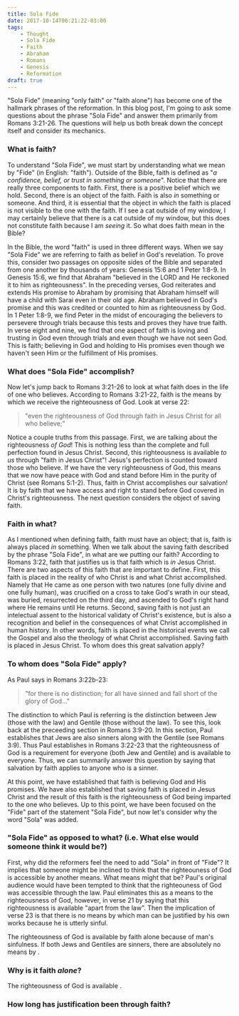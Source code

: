 ```yaml
---
title: Sola Fide
date: 2017-10-14T06:21:22-03:00
tags:
    - Thought
    - Sola Fide
    - Faith
    - Abraham
    - Romans
    - Genesis
    - Reformation
draft: true
---
```


"Sola Fide" (meaning "only faith" or "faith alone") has become one of the hallmark phrases of the reformation. In this blog post, I'm going to ask some questions about the phrase "Sola Fide" and answer them primarily from Romans 3:21-26. The questions will help us both break down the concept itself and consider its mechanics.

### What is faith?

To understand "Sola Fide", we must start by understanding what we mean by "Fide" (in English: "faith"). Outside of the Bible, faith is defined as "*a confidence, belief, or trust in something or someone*". Notice that there are really three components to faith. First, there is a positive belief which we hold. Second, there is an object of the faith. Faith is also *in* something or someone. And third, it is essential that the object in which the faith is placed is not visible to the one with the faith. If I see a cat outside of my window, I may certainly believe that there is a cat outside of my window, but this does not constitute faith because I am *seeing* it. So what does faith mean in the Bible?

In the Bible, the word "faith" is used in three different ways. When we say "Sola Fide" we are referring to faith as belief in God's revelation. To prove this, consider two passages on opposite sides of the Bible and separated from one another by thousands of years: Genesis 15:6 and 1 Peter 1:8-9. In Genesis 15:6, we find that Abraham "believed in the LORD and He reckoned it to him as righteousness". In the preceding verses, God reiterates and extends His promise to Abraham by promising that Abraham himself will have a child with Sarai even in their old age. Abraham believed in God's promise and this was credited or counted to him as righteousness by God. In 1 Peter 1:8-9, we find Peter in the midst of encouraging the believers to persevere through trials because this tests and proves they have true faith. In verse eight and nine, we find that one aspect of faith is loving and trusting in God even through trials and even though we have not seen God. This is faith; believing in God and holding to His promises even though we haven't seen Him or the fulfillment of His promises.

### What does "Sola Fide" accomplish?

Now let's jump back to Romans 3:21-26 to look at what faith does in the life of one who believes. According to Romans 3:21-22, faith is the means by which we receive the righteousness of God. Look at verse 22:

> "even the righteousness of God through faith in Jesus Christ for all who believe;"

Notice a couple truths from this passage. First, we are talking about the righteousness *of God*! This is nothing less than the complete and full perfection found in Jesus Christ. Second, this righteousness is available *to us* through "faith in Jesus Christ"! Jesus's perfection is counted toward those who believe. If we have the very righteousness of God, this means that we now have peace with God and stand before Him in the purity of Christ (see Romans 5:1-2). Thus, faith in Christ accomplishes our salvation! It is by faith that we have access and right to stand before God covered in Christ's righteousness. The next question considers the object of saving faith.

### Faith in what?

As I mentioned when defining faith, faith must have an object; that is, faith is always placed *in* something. When we talk about the saving faith described by the phrase "Sola Fide", in what are we putting our faith? According to Romans 3:22, faith that justifies us is that faith which is *in* Jesus Christ. There are two aspects of this faith that are important to define. First, this faith is placed in the reality of who Christ is and what Christ accomplished. Namely that He came as one person with two natures (one fully divine and one fully human), was crucified on a cross to take God's wrath in our stead, was buried, resurrected on the third day, and ascended to God's right hand where He remains until He returns. Second, saving faith is not just an intelectual assent to the historical validaty of Christ's existence, but is also a recognition and belief in the consequences of what Christ accomplished in human history. In other words, faith is placed in the historical events we call the Gospel and also the theology of what Christ accomplished. Saving faith is placed in Jesus Christ. To whom does this great salvation apply?

### To whom does "Sola Fide" apply?

As Paul says in Romans 3:22b-23:

> "for there is no distinction; for all have sinned and fall short of the glory of God..."

The distinction to which Paul is referring is the distinction between Jew (those with the law) and Gentile (those without the law). To see this, look back at the preceeding section in Romans 3:9-20. In this section, Paul establishes that Jews are also sinners along with the Gentile (see Romans 3:9). Thus Paul establishes in Romans 3:22-23 that the righteousness of God is a requirement for everyone (both Jew and Gentile) and is available to everyone. Thus, we can summarily answer this question by saying that salvation by faith applies to anyone who is a sinner.

At this point, we have established that faith is believing God and His promises. We have also established that saving faith is placed in Jesus Christ and the result of this faith is the righteousness of God being imparted to the one who believes. Up to this point, we have been focused on the "Fide" part of the statement "Sola Fide", but now let's consider why the word "Sola" was added.

### "Sola Fide" as opposed to what? (i.e. What else would someone think it would be?)

First, why did the reformers feel the need to add "Sola" in front of "Fide"? It implies that someone might be inclined to think that the righteouness of God is accessible by another means. What means might that be? Paul's original audience would have been tempted to think that the righteouness of God was accessible through the law. Paul eliminates this as a means to the righteousness of God, however, in verse 21 by saying that this righteousness is available "apart from the law". Then the implication of verse 23 is that there is no means by which man can be justified by his own works because he is utterly sinful.

The righteousness of God is available by faith alone because of man's sinfulness. If both Jews and Gentiles are sinners, there are absolutely no means by .

### Why is it faith *alone*?

The righteousness of God is available .

### How long has justification been through faith?
